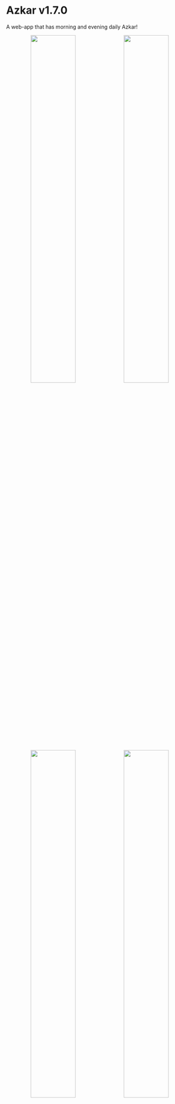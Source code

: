 # Azkar v1.7.0
A web-app that has morning and evening daily Azkar! 

<p align=center>
  <img width="49%" src="https://user-images.githubusercontent.com/15097797/235501856-8b6aeac5-3e9d-4019-a05b-25d317a3c959.png" />
  <img width="49%" src="https://user-images.githubusercontent.com/15097797/235501893-84cf5552-f484-44e0-913c-8e6e1434ade9.png" />
</p>

<p align=center>
  <img width="49%" src="https://user-images.githubusercontent.com/15097797/235501938-1ecebdc7-4af8-43f5-9ffb-05e896a99152.png" />
  <img width="49%" src="https://user-images.githubusercontent.com/15097797/235502076-77c6793d-a41e-4bd0-bb31-e630a7883740.png" />
</p>


User friendly UI that keeps track of Azkar and their count per Zikr

Now has a Masbaha that counts your tasbeeh!

Available for iOS and Android!

Check it out [here](https://ziadh.github.io/Azkar-Flutter/) and save it to your homescreen for the full app experience!

